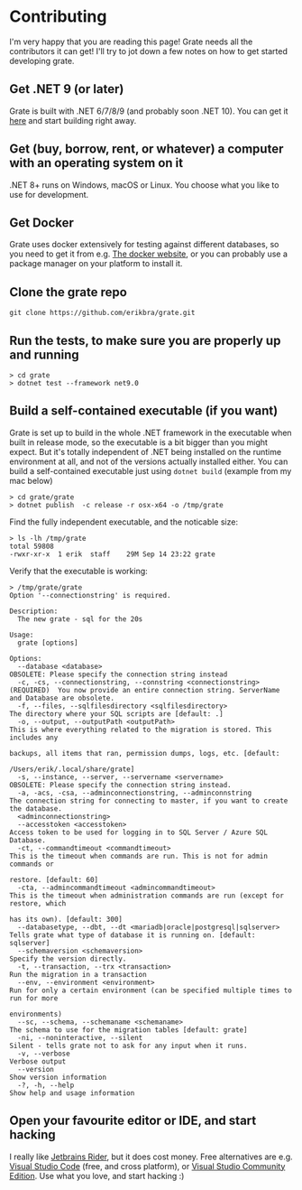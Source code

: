 # Contributing

I'm very happy that you are reading this page! Grate needs all the contributors it can get!
I'll try to jot down a few notes on how to get started developing grate.

## Get .NET 9 (or later)

Grate is built with .NET 6/7/8/9 (and probably soon .NET 10). You can get it [here](https://dotnet.microsoft.com/en-us/download) and start building right away.

## Get (buy, borrow, rent, or whatever) a computer with an operating system on it

.NET 8+ runs on Windows, macOS or Linux. You choose what you like to use for development.

## Get Docker

Grate uses docker extensively for testing against different databases, so you need to get it from e.g. 
[The docker website](https://www.docker.com/products/docker-desktop), or you can probably use a package manager on your platform to 
install it.

## Clone the grate repo

```
git clone https://github.com/erikbra/grate.git
```

## Run the tests, to make sure you are properly up and running

```
> cd grate
> dotnet test --framework net9.0
```

## Build a self-contained executable (if you want)

Grate is set up to build in the whole .NET framework in the executable when built in release mode, so the executable is a bit bigger than you 
might expect. But it's totally independent of .NET being installed on the runtime environment at all, and not of the versions actually installed either.
You can build a self-contained executable just using `dotnet build` (example from my mac below)

```
> cd grate/grate
> dotnet publish  -c release -r osx-x64 -o /tmp/grate
```

Find the fully independent executable, and the noticable size:
```
> ls -lh /tmp/grate 
total 59808
-rwxr-xr-x  1 erik  staff    29M Sep 14 23:22 grate
```

Verify that the executable is working:
```
> /tmp/grate/grate 
Option '--connectionstring' is required.

Description:
  The new grate - sql for the 20s

Usage:
  grate [options]

Options:
  --database <database>                                                    OBSOLETE: Please specify the connection string instead
  -c, -cs, --connectionstring, --connstring <connectionstring> (REQUIRED)  You now provide an entire connection string. ServerName and Database are obsolete.
  -f, --files, --sqlfilesdirectory <sqlfilesdirectory>                     The directory where your SQL scripts are [default: .]
  -o, --output, --outputPath <outputPath>                                  This is where everything related to the migration is stored. This includes any 
                                                                           backups, all items that ran, permission dumps, logs, etc. [default: 
                                                                           /Users/erik/.local/share/grate]
  -s, --instance, --server, --servername <servername>                      OBSOLETE: Please specify the connection string instead.
  -a, -acs, -csa, --adminconnectionstring, --adminconnstring               The connection string for connecting to master, if you want to create the database.
  <adminconnectionstring>
  --accesstoken <accesstoken>                                              Access token to be used for logging in to SQL Server / Azure SQL Database.
  -ct, --commandtimeout <commandtimeout>                                   This is the timeout when commands are run. This is not for admin commands or 
                                                                           restore. [default: 60]
  -cta, --admincommandtimeout <admincommandtimeout>                        This is the timeout when administration commands are run (except for restore, which 
                                                                           has its own). [default: 300]
  --databasetype, --dbt, --dt <mariadb|oracle|postgresql|sqlserver>        Tells grate what type of database it is running on. [default: sqlserver]
  --schemaversion <schemaversion>                                          Specify the version directly.
  -t, --transaction, --trx <transaction>                                   Run the migration in a transaction
  --env, --environment <environment>                                       Run for only a certain environment (can be specified multiple times to run for more 
                                                                           environments)
  --sc, --schema, --schemaname <schemaname>                                The schema to use for the migration tables [default: grate]
  -ni, --noninteractive, --silent                                          Silent - tells grate not to ask for any input when it runs.
  -v, --verbose                                                            Verbose output
  --version                                                                Show version information
  -?, -h, --help                                                           Show help and usage information
```

## Open your favourite editor or IDE, and start hacking

I really like [Jetbrains Rider](https://www.jetbrains.com/rider/), but it does cost money. Free alternatives are e.g. [Visual Studio Code](https://code.visualstudio.com/download)
(free, and cross platform), or [Visual Studio Community Edition](https://visualstudio.microsoft.com/downloads/). Use what you love, and start hacking :)
